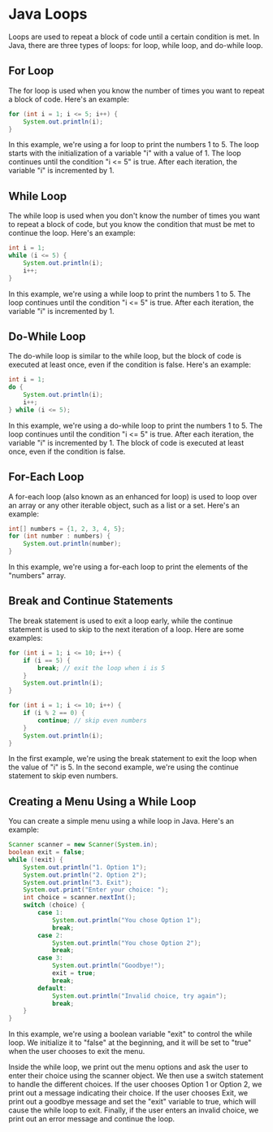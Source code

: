 # Java Loops

Loops are used to repeat a block of code until a certain condition is met. In Java, there are three types of loops: for loop, while loop, and do-while loop.

## For Loop

The for loop is used when you know the number of times you want to repeat a block of code. Here's an example:

```java
for (int i = 1; i <= 5; i++) {
    System.out.println(i);
}
```

In this example, we're using a for loop to print the numbers 1 to 5. The loop starts with the initialization of a variable "i" with a value of 1. The loop continues until the condition "i <= 5" is true. After each iteration, the variable "i" is incremented by 1.

## While Loop

The while loop is used when you don't know the number of times you want to repeat a block of code, but you know the condition that must be met to continue the loop. Here's an example:

```java
int i = 1;
while (i <= 5) {
    System.out.println(i);
    i++;
}
```

In this example, we're using a while loop to print the numbers 1 to 5. The loop continues until the condition "i <= 5" is true. After each iteration, the variable "i" is incremented by 1.

## Do-While Loop

The do-while loop is similar to the while loop, but the block of code is executed at least once, even if the condition is false. Here's an example:

```java
int i = 1;
do {
    System.out.println(i);
    i++;
} while (i <= 5);
```

In this example, we're using a do-while loop to print the numbers 1 to 5. The loop continues until the condition "i <= 5" is true. After each iteration, the variable "i" is incremented by 1. The block of code is executed at least once, even if the condition is false.

## For-Each Loop

A for-each loop (also known as an enhanced for loop) is used to loop over an array or any other iterable object, such as a list or a set. Here's an example:

```java
int[] numbers = {1, 2, 3, 4, 5};
for (int number : numbers) {
    System.out.println(number);
}
```

In this example, we're using a for-each loop to print the elements of the "numbers" array.

## Break and Continue Statements

The break statement is used to exit a loop early, while the continue statement is used to skip to the next iteration of a loop. Here are some examples:

```java
for (int i = 1; i <= 10; i++) {
    if (i == 5) {
        break; // exit the loop when i is 5
    }
    System.out.println(i);
}

for (int i = 1; i <= 10; i++) {
    if (i % 2 == 0) {
        continue; // skip even numbers
    }
    System.out.println(i);
}
```

In the first example, we're using the break statement to exit the loop when the value of "i" is 5. In the second example, we're using the continue statement to skip even numbers.

## Creating a Menu Using a While Loop

You can create a simple menu using a while loop in Java. Here's an example:

```java
Scanner scanner = new Scanner(System.in);
boolean exit = false;
while (!exit) {
    System.out.println("1. Option 1");
    System.out.println("2. Option 2");
    System.out.println("3. Exit");
    System.out.print("Enter your choice: ");
    int choice = scanner.nextInt();
    switch (choice) {
        case 1:
            System.out.println("You chose Option 1");
            break;
        case 2:
            System.out.println("You chose Option 2");
            break;
        case 3:
            System.out.println("Goodbye!");
            exit = true;
            break;
        default:
            System.out.println("Invalid choice, try again");
            break;
    }
}
```

In this example, we're using a boolean variable "exit" to control the while loop. We initialize it to "false" at the beginning, and it will be set to "true" when the user chooses to exit the menu.

Inside the while loop, we print out the menu options and ask the user to enter their choice using the scanner object. We then use a switch statement to handle the different choices. If the user chooses Option 1 or Option 2, we print out a message indicating their choice. If the user chooses Exit, we print out a goodbye message and set the "exit" variable to true, which will cause the while loop to exit. Finally, if the user enters an invalid choice, we print out an error message and continue the loop.
